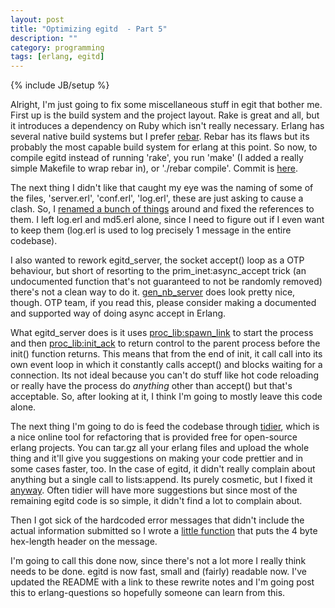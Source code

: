 ```yaml
---
layout: post
title: "Optimizing egitd  - Part 5"
description: ""
category: programming
tags: [erlang, egitd]
---
```

{% include JB/setup %}

Alright, I'm just going to fix some miscellaneous stuff in egit that bother me. First up is the build system and the project layout. Rake is great and all, but it introduces a dependency on Ruby which isn't really necessary. Erlang has several native build systems but I prefer [rebar](https://github.com/basho/rebar). Rebar has its flaws but its probably the most capable build system for erlang at this point. So now, to compile egitd instead of running 'rake', you run 'make' (I added a really simple Makefile to wrap rebar in), or './rebar compile'. Commit is [here](https://github.com/Vagabond/egitd/commit/13f2993ceee691307324cf88985ca33a42906b0d).

The next thing I didn't like that caught my eye was the naming of some of the files, 'server.erl', 'conf.erl', 'log.erl', these are just asking to cause a clash. So, I [renamed a bunch of things](https://github.com/Vagabond/egitd/commit/004ae965d69771fb3aeedbee262cb98b48f0b607) around and fixed the references to them. I left log.erl and md5.erl alone, since I need to figure out if I even want to keep them (log.erl is used to log precisely 1 message in the entire codebase).

I also wanted to rework egitd_server, the socket accept() loop as a OTP behaviour, but short of resorting to the prim_inet:async_accept trick (an undocumented function that's not guaranteed to not be randomly removed) there's not a clean way to do it. [gen_nb_server](https://github.com/kevsmith/gen_nb_server) does look pretty nice, though. OTP team, if you read this, please consider making a documented and supported way of doing async accept in Erlang.

What egitd_server does is it uses [proc_lib:spawn_link](http://erldocs.com/R14B01/stdlib/proc_lib.html?i=12&search=proc_li#spawn_link/3) to start the process and then [proc_lib:init_ack](http://erldocs.com/R14B01/stdlib/proc_lib.html?i=4&search=proc_li#init_ack/2) to return control to the parent process before the init() function returns. This means that from the end of init, it call call into its own event loop in which it constantly calls accept() and blocks waiting for a connection. Its not ideal because you can't do stuff like hot code reloading or really have the process do *anything* other than accept() but that's acceptable. So, after looking at it, I think I'm going to mostly leave this code alone.

The next thing I'm going to do is feed the codebase through [tidier](http://tidier.softlab.ntua.gr/mediawiki/index.php/Main_Page), which is a nice online tool for refactoring that is provided free for open-source erlang projects. You can tar.gz all your erlang files and upload the whole thing and it'll give you suggestions on making your code prettier and in some cases faster, too. In the case of egitd, it didn't really complain about anything but a single call to lists:append. Its purely cosmetic, but I fixed it [anyway](https://github.com/Vagabond/egitd/commit/dcbd2259b18524549626dc790b686bbbce6490cb). Often tidier will have more suggestions but since most of the remaining egitd code is so simple, it didn't find a lot to complain about.

Then I got sick of the hardcoded error messages that didn't include the actual information submitted so I wrote a [little function](https://github.com/Vagabond/egitd/commit/d3b8a83e4eaa0d496546b52322128cbbac2e7dd5) that puts the 4 byte hex-length header on the message.

I'm going to call this done now, since there's not a lot more I really think needs to be done. egitd is now fast, small and (fairly) readable now. I've updated the README with a link to these rewrite notes and I'm going post this to erlang-questions so hopefully someone can learn from this.

